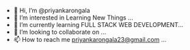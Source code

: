 - 👋 Hi, I’m @priyankarongala
- 👀 I’m interested in Learning New Things ...
- 🌱 I’m currently learning FULL STACK WEB DEVELOPMENT...
- 💞️ I’m looking to collaborate on ...
- 📫 How to reach me priyankarongala23@gmail.com ...

<!---
priyankarongala/priyankarongala is a ✨ special ✨ repository because its `README.md` (this file) appears on your GitHub profile.
You can click the Preview link to take a look at your changes.
--->
